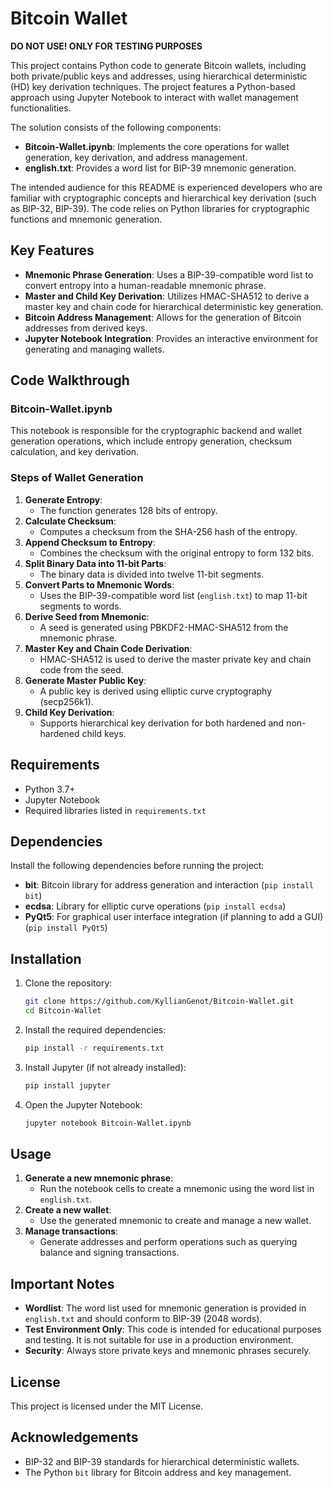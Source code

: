 # Bitcoin Wallet

**DO NOT USE! ONLY FOR TESTING PURPOSES**

This project contains Python code to generate Bitcoin wallets, including both private/public keys and addresses, using hierarchical deterministic (HD) key derivation techniques. The project features a Python-based approach using Jupyter Notebook to interact with wallet management functionalities.

The solution consists of the following components:

- **Bitcoin-Wallet.ipynb**: Implements the core operations for wallet generation, key derivation, and address management.
- **english.txt**: Provides a word list for BIP-39 mnemonic generation.

The intended audience for this README is experienced developers who are familiar with cryptographic concepts and hierarchical key derivation (such as BIP-32, BIP-39). The code relies on Python libraries for cryptographic functions and mnemonic generation.

## Key Features
- **Mnemonic Phrase Generation**: Uses a BIP-39-compatible word list to convert entropy into a human-readable mnemonic phrase.
- **Master and Child Key Derivation**: Utilizes HMAC-SHA512 to derive a master key and chain code for hierarchical deterministic key generation.
- **Bitcoin Address Management**: Allows for the generation of Bitcoin addresses from derived keys.
- **Jupyter Notebook Integration**: Provides an interactive environment for generating and managing wallets.

## Code Walkthrough

### Bitcoin-Wallet.ipynb
This notebook is responsible for the cryptographic backend and wallet generation operations, which include entropy generation, checksum calculation, and key derivation.

### Steps of Wallet Generation
1. **Generate Entropy**: 
   - The function generates 128 bits of entropy.
2. **Calculate Checksum**:
   - Computes a checksum from the SHA-256 hash of the entropy.
3. **Append Checksum to Entropy**:
   - Combines the checksum with the original entropy to form 132 bits.
4. **Split Binary Data into 11-bit Parts**:
   - The binary data is divided into twelve 11-bit segments.
5. **Convert Parts to Mnemonic Words**:
   - Uses the BIP-39-compatible word list (`english.txt`) to map 11-bit segments to words.
6. **Derive Seed from Mnemonic**:
   - A seed is generated using PBKDF2-HMAC-SHA512 from the mnemonic phrase.
7. **Master Key and Chain Code Derivation**:
   - HMAC-SHA512 is used to derive the master private key and chain code from the seed.
8. **Generate Master Public Key**:
   - A public key is derived using elliptic curve cryptography (secp256k1).
9. **Child Key Derivation**:
   - Supports hierarchical key derivation for both hardened and non-hardened child keys.

## Requirements
- Python 3.7+
- Jupyter Notebook
- Required libraries listed in `requirements.txt`

## Dependencies
Install the following dependencies before running the project:
- **bit**: Bitcoin library for address generation and interaction (`pip install bit`)
- **ecdsa**: Library for elliptic curve operations (`pip install ecdsa`)
- **PyQt5**: For graphical user interface integration (if planning to add a GUI) (`pip install PyQt5`)

## Installation

1. Clone the repository:
   ```bash
   git clone https://github.com/KyllianGenot/Bitcoin-Wallet.git
   cd Bitcoin-Wallet
   ```
2. Install the required dependencies:
   ```bash
   pip install -r requirements.txt
   ```
3. Install Jupyter (if not already installed):
   ```bash
   pip install jupyter
   ```
4. Open the Jupyter Notebook:
   ```bash
   jupyter notebook Bitcoin-Wallet.ipynb
   ```

## Usage
1. **Generate a new mnemonic phrase**: 
   - Run the notebook cells to create a mnemonic using the word list in `english.txt`.
2. **Create a new wallet**:
   - Use the generated mnemonic to create and manage a new wallet.
3. **Manage transactions**:
   - Generate addresses and perform operations such as querying balance and signing transactions.

## Important Notes
- **Wordlist**: The word list used for mnemonic generation is provided in `english.txt` and should conform to BIP-39 (2048 words).
- **Test Environment Only**: This code is intended for educational purposes and testing. It is not suitable for use in a production environment.
- **Security**: Always store private keys and mnemonic phrases securely.

## License
This project is licensed under the MIT License.

## Acknowledgements
- BIP-32 and BIP-39 standards for hierarchical deterministic wallets.
- The Python `bit` library for Bitcoin address and key management.

